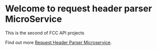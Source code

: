 Welcome to request header parser MicroService
=========================

This is the second of FCC API projects

Find out more [Request Header Parser Microservice](https://www.freecodecamp.com/challenges/request-header-parser-microservice).





